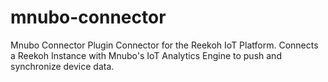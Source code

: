 # mnubo-connector
Mnubo Connector Plugin Connector for the Reekoh IoT Platform. Connects a Reekoh Instance with Mnubo's IoT Analytics Engine to push and synchronize device data.
